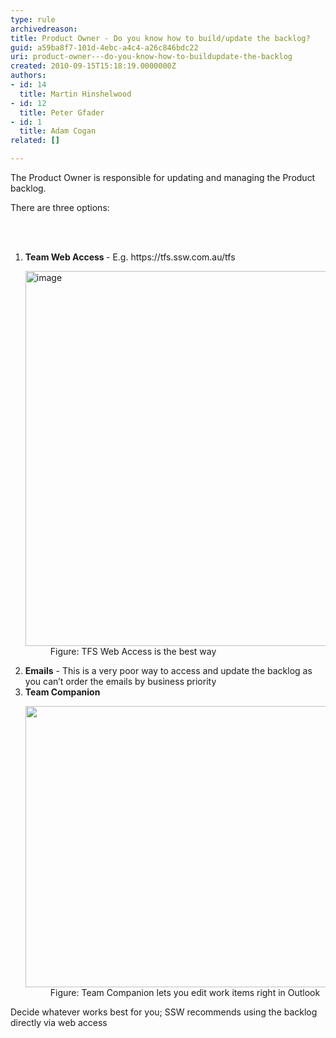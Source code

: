 ```yaml
---
type: rule
archivedreason: 
title: Product Owner - Do you know how to build/update the backlog?
guid: a59ba8f7-101d-4ebc-a4c4-a26c846bdc22
uri: product-owner---do-you-know-how-to-buildupdate-the-backlog
created: 2010-09-15T15:18:19.0000000Z
authors:
- id: 14
  title: Martin Hinshelwood
- id: 12
  title: Peter Gfader
- id: 1
  title: Adam Cogan
related: []

---
```




  <p>The Product Owner is responsible for updating and managing the Product backlog.<br></p>
<p>There are three options&#58;</p>

<br><excerpt class='endintro'></excerpt><br>
<ol><li><b>Team Web Access </b>- E.g. https&#58;//tfs.ssw.com.a​u/tfs <dl class="image"><dt> <img title="image" alt="image" src="/SiteAssets/product-owner-do-you-know-how-to-update-the-backlog/RulesScrumUpdateBacklogGood.jpg" style="width&#58;600px;" /> </dt><dd>Figure&#58;&#160;TFS&#160;Web Access is the best way<br></dd></dl>
   </li><li> 
      <strong>Emails</strong> - This is a very poor way to access and update the backlog as you can’t order the emails by business priority<br></li><li><strong>Team Companion</strong> <dl class="image"><dt><img src="/PublishingImages/RulesScrumUpdateBacklogBest.jpg" alt="" style="width&#58;600px;height&#58;450px;" /> </dt><dd>Figure&#58; Team Companion lets you edit work items right in Outlook</dd></dl></li></ol><p>Decide whatever works best for you; SSW recommends using the backlog directly via web access</p>


